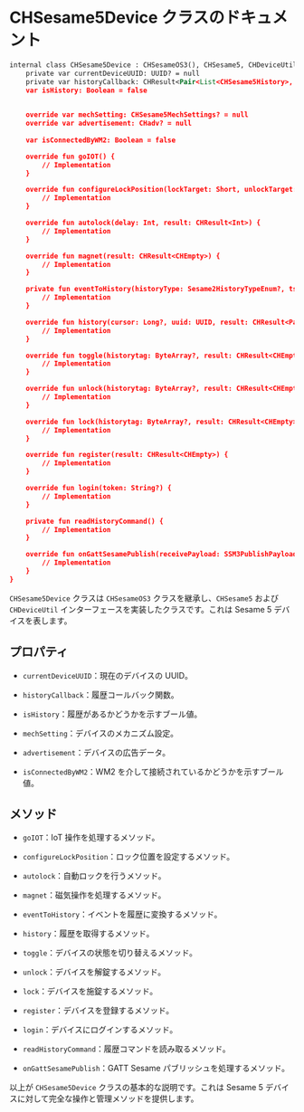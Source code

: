 # CHSesame5Device クラスのドキュメント
```svg
internal class CHSesame5Device : CHSesameOS3(), CHSesame5, CHDeviceUtil {
    private var currentDeviceUUID: UUID? = null
    private var historyCallback: CHResult<Pair<List<CHSesame5History>, Long?>>? = null
    var isHistory: Boolean = false
      

    override var mechSetting: CHSesame5MechSettings? = null
    override var advertisement: CHadv? = null
     
    var isConnectedByWM2: Boolean = false

    override fun goIOT() {
        // Implementation
    }

    override fun configureLockPosition(lockTarget: Short, unlockTarget: Short, result: CHResult<CHEmpty>) {
        // Implementation
    }

    override fun autolock(delay: Int, result: CHResult<Int>) {
        // Implementation
    }

    override fun magnet(result: CHResult<CHEmpty>) {
        // Implementation
    }

    private fun eventToHistory(historyType: Sesame2HistoryTypeEnum?, ts: Long, recordID: Int, mechStatus: CHSesame5MechStatus?, histag: ByteArray?): CHSesame5History? {
        // Implementation
    }

    override fun history(cursor: Long?, uuid: UUID, result: CHResult<Pair<List<CHSesame5History>, Long?>>) {
        // Implementation
    }

    override fun toggle(historytag: ByteArray?, result: CHResult<CHEmpty>) {
        // Implementation
    }

    override fun unlock(historytag: ByteArray?, result: CHResult<CHEmpty>) {
        // Implementation
    }

    override fun lock(historytag: ByteArray?, result: CHResult<CHEmpty>) {
        // Implementation
    }

    override fun register(result: CHResult<CHEmpty>) {
        // Implementation
    }

    override fun login(token: String?) {
        // Implementation
    }

    private fun readHistoryCommand() {
        // Implementation
    }

    override fun onGattSesamePublish(receivePayload: SSM3PublishPayload) {
        // Implementation
    }
}


```


`CHSesame5Device` クラスは `CHSesameOS3` クラスを継承し、`CHSesame5` および `CHDeviceUtil` インターフェースを実装したクラスです。これは Sesame 5 デバイスを表します。

## プロパティ

- `currentDeviceUUID`：現在のデバイスの UUID。

- `historyCallback`：履歴コールバック関数。

- `isHistory`：履歴があるかどうかを示すブール値。

- `mechSetting`：デバイスのメカニズム設定。

- `advertisement`：デバイスの広告データ。

- `isConnectedByWM2`：WM2 を介して接続されているかどうかを示すブール値。

## メソッド

- `goIOT`：IoT 操作を処理するメソッド。

- `configureLockPosition`：ロック位置を設定するメソッド。

- `autolock`：自動ロックを行うメソッド。

- `magnet`：磁気操作を処理するメソッド。

- `eventToHistory`：イベントを履歴に変換するメソッド。

- `history`：履歴を取得するメソッド。

- `toggle`：デバイスの状態を切り替えるメソッド。

- `unlock`：デバイスを解錠するメソッド。

- `lock`：デバイスを施錠するメソッド。

- `register`：デバイスを登録するメソッド。

- `login`：デバイスにログインするメソッド。

- `readHistoryCommand`：履歴コマンドを読み取るメソッド。

- `onGattSesamePublish`：GATT Sesame パブリッシュを処理するメソッド。

以上が `CHSesame5Device` クラスの基本的な説明です。これは Sesame 5 デバイスに対して完全な操作と管理メソッドを提供します。
